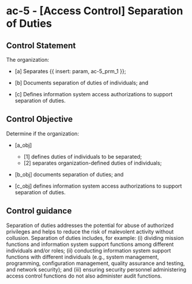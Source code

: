 # ac-5 - \[Access Control\] Separation of Duties

## Control Statement

The organization:

- \[a\] Separates {{ insert: param, ac-5_prm_1 }};

- \[b\] Documents separation of duties of individuals; and

- \[c\] Defines information system access authorizations to support separation of duties.

## Control Objective

Determine if the organization:

- \[a_obj\]

  - \[1\] defines duties of individuals to be separated;
  - \[2\] separates organization-defined duties of individuals;

- \[b_obj\] documents separation of duties; and

- \[c_obj\] defines information system access authorizations to support separation of duties.

## Control guidance

Separation of duties addresses the potential for abuse of authorized privileges and helps to reduce the risk of malevolent activity without collusion. Separation of duties includes, for example: (i) dividing mission functions and information system support functions among different individuals and/or roles; (ii) conducting information system support functions with different individuals (e.g., system management, programming, configuration management, quality assurance and testing, and network security); and (iii) ensuring security personnel administering access control functions do not also administer audit functions.
